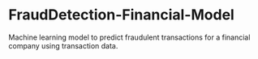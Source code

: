 # FraudDetection-Financial-Model
Machine learning model to predict fraudulent transactions for a financial company using transaction data.
